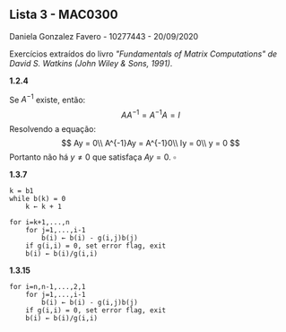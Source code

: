 <script type="text/javascript" src="http://cdn.mathjax.org/mathjax/latest/MathJax.js?config=default"></script>


## Lista 3 - MAC0300

Daniela Gonzalez Favero - 10277443 - 20/09/2020

Exercícios extraídos do livro *"Fundamentals of Matrix Computations" de David S. Watkins (John Wiley & Sons, 1991)*.

**1.2.4**    

Se $A^{-1}$ existe, então:
$$
AA^{-1} = A^{-1}A = I​
$$
Resolvendo a equação:
$$
Ay = 0\\
A^{-1}Ay = A^{-1}0\\
Iy = 0\\
y = 0
$$
Portanto não há $y\neq0$ que satisfaça $Ay=0$. $\square$ 

**1.3.7**

```pseudocode
k = b1
while b(k) = 0
	k ← k + 1
    
for i=k+1,...,n
    for j=1,...,i-1
    	b(i) ← b(i) - g(i,j)b(j)
    if g(i,i) = 0, set error flag, exit
    b(i) ← b(i)/g(i,i)
```

**1.3.15** 

```pseudocode
for i=n,n-1,...,2,1
    for j=1,...,i-1
    	b(i) ← b(i) - g(i,j)b(j)
    if g(i,i) = 0, set error flag, exit
    b(i) ← b(i)/g(i,i)
```



